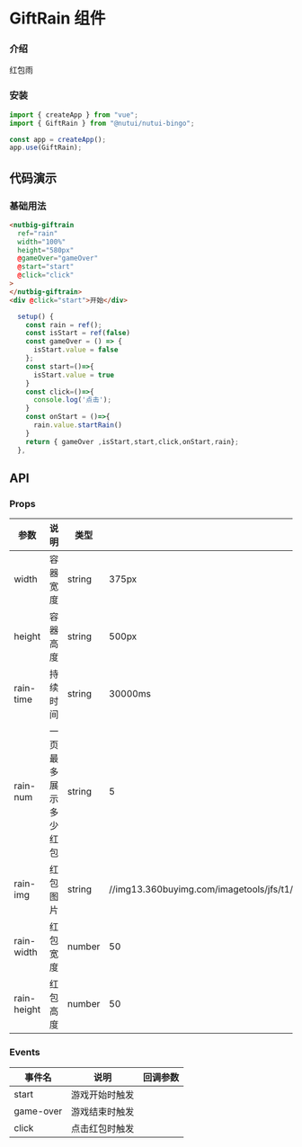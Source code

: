 # GiftRain 组件

### 介绍

红包雨

### 安装

```javascript
import { createApp } from "vue";
import { GiftRain } from "@nutui/nutui-bingo";

const app = createApp();
app.use(GiftRain);
```

## 代码演示

### 基础用法

```html
<nutbig-giftrain
  ref="rain"
  width="100%"
  height="580px"
  @gameOver="gameOver"
  @start="start"
  @click="click"
>
</nutbig-giftrain>
<div @click="start">开始</div>
```

```javascript
  setup() {
    const rain = ref();
    const isStart = ref(false)
    const gameOver = () => {
      isStart.value = false
    };
    const start=()=>{
      isStart.value = true
    }
    const click=()=>{
      console.log('点击');
    }
    const onStart = ()=>{
      rain.value.startRain()
    }
    return { gameOver ,isStart,start,click,onStart,rain};
  },
```

## API

### Props

| 参数         | 说明                             | 类型   | 默认值           |
| ------------ | -------------------------------- | ------ | ---------------- |
| width         | 容器宽度          | string |           375px     |
| height        | 容器高度                      | string |  500px              |
| rain-time         | 持续时间 | string |       30000ms         | 
| rain-num | 一页最多展示多少红包   | string | 5 | 
| rain-img   | 红包图片| string | //img13.360buyimg.com/imagetools/jfs/t1/199416/7/16633/40527/618c8bebEb03467d8/6af8bde529c5cf61.png       |
| rain-width          | 红包宽度        | number | 50              |
| rain-height          | 红包高度                       | number | 50              |

### Events

| 事件名 | 说明           | 回调参数     |
| ------ | -------------- | ------------ |
| start  | 游戏开始时触发|  |
| game-over  | 游戏结束时触发 | |
| click  | 点击红包时触发 |  |  